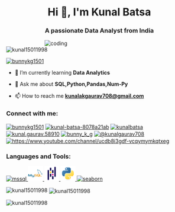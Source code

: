 <h1 align="center">Hi 👋, I'm Kunal Batsa</h1>
<h3 align="center">A passionate Data Analyst from India</h3>

<img align="right" alt="coding" width="400" src="https://user-images.githubusercontent.com/55389276/140866485-8fb1c876-9a8f-4d6a-98dc-08c4981eaf70.gif">


<p align="left"> <img src="https://komarev.com/ghpvc/?username=kunal15011998&label=Profile%20views&color=0e75b6&style=flat" alt="kunal15011998" /> </p>

<p align="left"> <a href="https://twitter.com/bunnykg1501" target="blank"><img src="https://img.shields.io/twitter/follow/bunnykg1501?logo=twitter&style=for-the-badge" alt="bunnykg1501" /></a> </p>

- 🌱 I’m currently learning **Data Analytics**

- 💬 Ask me about **SQL,Python,Pandas,Num-Py**

- 📫 How to reach me **kunalakgaurav708@gmail.com**

<h3 align="left">Connect with me:</h3>
<p align="left">
<a href="https://twitter.com/bunnykg1501" target="blank"><img align="center" src="https://raw.githubusercontent.com/rahuldkjain/github-profile-readme-generator/master/src/images/icons/Social/twitter.svg" alt="bunnykg1501" height="30" width="40" /></a>
<a href="https://linkedin.com/in/kunal-batsa-8078a21ab" target="blank"><img align="center" src="https://raw.githubusercontent.com/rahuldkjain/github-profile-readme-generator/master/src/images/icons/Social/linked-in-alt.svg" alt="kunal-batsa-8078a21ab" height="30" width="40" /></a>
<a href="https://kaggle.com/kunalbatsa" target="blank"><img align="center" src="https://raw.githubusercontent.com/rahuldkjain/github-profile-readme-generator/master/src/images/icons/Social/kaggle.svg" alt="kunalbatsa" height="30" width="40" /></a>
<a href="https://fb.com/kunal.gaurav.58910" target="blank"><img align="center" src="https://raw.githubusercontent.com/rahuldkjain/github-profile-readme-generator/master/src/images/icons/Social/facebook.svg" alt="kunal.gaurav.58910" height="30" width="40" /></a>
<a href="https://instagram.com/bunny_k_g" target="blank"><img align="center" src="https://raw.githubusercontent.com/rahuldkjain/github-profile-readme-generator/master/src/images/icons/Social/instagram.svg" alt="bunny_k_g" height="30" width="40" /></a>
<a href="https://medium.com/@kunalgaurav708" target="blank"><img align="center" src="https://raw.githubusercontent.com/rahuldkjain/github-profile-readme-generator/master/src/images/icons/Social/medium.svg" alt="@kunalgaurav708" height="30" width="40" /></a>
<a href="https://www.youtube.com/c/https://www.youtube.com/channel/ucdb8i3gdf-vcqymymkqtxeg" target="blank"><img align="center" src="https://raw.githubusercontent.com/rahuldkjain/github-profile-readme-generator/master/src/images/icons/Social/youtube.svg" alt="https://www.youtube.com/channel/ucdb8i3gdf-vcqymymkqtxeg" height="30" width="40" /></a>
</p>

<h3 align="left">Languages and Tools:</h3>
<p align="left"> <a href="https://www.microsoft.com/en-us/sql-server" target="_blank" rel="noreferrer"> <img src="https://www.svgrepo.com/show/303229/microsoft-sql-server-logo.svg" alt="mssql" width="40" height="40"/> </a> <a href="https://www.mysql.com/" target="_blank" rel="noreferrer"> <img src="https://raw.githubusercontent.com/devicons/devicon/master/icons/mysql/mysql-original-wordmark.svg" alt="mysql" width="40" height="40"/> </a> <a href="https://pandas.pydata.org/" target="_blank" rel="noreferrer"> <img src="https://raw.githubusercontent.com/devicons/devicon/2ae2a900d2f041da66e950e4d48052658d850630/icons/pandas/pandas-original.svg" alt="pandas" width="40" height="40"/> </a> <a href="https://www.python.org" target="_blank" rel="noreferrer"> <img src="https://raw.githubusercontent.com/devicons/devicon/master/icons/python/python-original.svg" alt="python" width="40" height="40"/> </a> <a href="https://seaborn.pydata.org/" target="_blank" rel="noreferrer"> <img src="https://seaborn.pydata.org/_images/logo-mark-lightbg.svg" alt="seaborn" width="40" height="40"/> </a> </p>

<p><img align="left" src="https://github-readme-stats.vercel.app/api/top-langs?username=kunal15011998&show_icons=true&locale=en&layout=compact" alt="kunal15011998" /></p>

<p>&nbsp;<img align="center" src="https://github-readme-stats.vercel.app/api?username=kunal15011998&show_icons=true&locale=en" alt="kunal15011998" /></p>

<p><img align="center" src="https://github-readme-streak-stats.herokuapp.com/?user=kunal15011998&" alt="kunal15011998" /></p>

